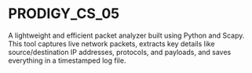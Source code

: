 # PRODIGY_CS_05
A lightweight and efficient packet analyzer built using Python and Scapy. This tool captures live network packets, extracts key details like source/destination IP addresses, protocols, and payloads, and saves everything in a timestamped log file.
